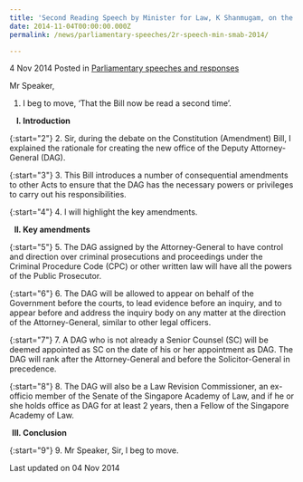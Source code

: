 ```yaml
---
title: 'Second Reading Speech by Minister for Law, K Shanmugam, on the Statutes (Miscellaneous Amendments – Deputy Attorney-General) Bill'
date: 2014-11-04T00:00:00.000Z
permalink: /news/parliamentary-speeches/2r-speech-min-smab-2014/

---
```



4 Nov 2014 Posted in [Parliamentary speeches and responses](/news/parliamentary-speeches) 

Mr Speaker,
<br>
1. I beg to move, ‘That the Bill now be read a second time’.

<ol style="list-style-type: upper-roman; font-weight:bold;">
<li>Introduction</li>
</ol>


{:start="2"}
2. Sir, during the debate on the Constitution (Amendment) Bill, I explained the rationale for creating the new office of the Deputy Attorney-General (DAG).


{:start="3"}
3. This Bill introduces a number of consequential amendments to other Acts to ensure that the DAG has the necessary powers or privileges to carry out his responsibilities.


{:start="4"}
4. I will highlight the key amendments.

<ol start="2" style="list-style-type: upper-roman; font-weight:bold;">
<li>Key amendments
</li>
</ol>


{:start="5"}
5. The DAG assigned by the Attorney-General to have control and direction over criminal prosecutions and proceedings under the Criminal Procedure Code (CPC) or other written law will have all the powers of the Public Prosecutor.


{:start="6"}
6. The DAG will be allowed to appear on behalf of the Government before the courts, to lead evidence before an inquiry, and to appear before and address the inquiry body on any matter at the direction of the Attorney-General, similar to other legal officers.


{:start="7"}
7. A DAG who is not already a Senior Counsel (SC) will be deemed appointed as SC on the date of his or her appointment as DAG. The DAG will rank after the Attorney-General and before the Solicitor-General in precedence.


{:start="8"}
8. The DAG will also be a Law Revision Commissioner, an ex-officio member of the Senate of the Singapore Academy of Law, and if he or she holds office as DAG for at least 2 years, then a Fellow of the Singapore Academy of Law.  


<ol start="3" style="list-style-type: upper-roman; font-weight: bold;">
<li>Conclusion</li>
</ol>

{:start="9"}
9. Mr Speaker, Sir, I beg to move.

<p class="right-side-updated">Last updated on 04 Nov 2014</p> 
